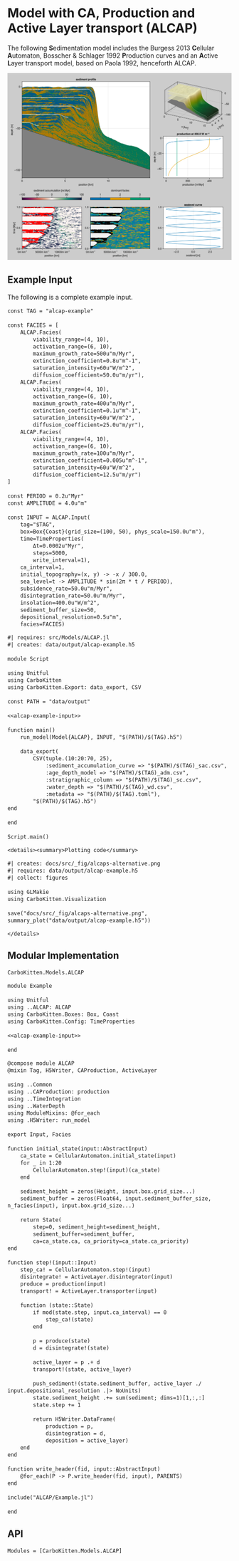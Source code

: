 # Model with CA, Production and Active Layer transport (ALCAP)

The following **S**edimentation model includes the Burgess 2013 **C**ellular **A**utomaton, Bosscher & Schlager 1992 **P**roduction curves and an **A**ctive **L**ayer transport model, based on Paola 1992, henceforth ALCAP.

![Result from alternative input](fig/alcaps-alternative.png)

## Example Input

The following is a complete example input.

``` {.julia #alcap-example-input}
const TAG = "alcap-example"

const FACIES = [
    ALCAP.Facies(
        viability_range=(4, 10),
        activation_range=(6, 10),
        maximum_growth_rate=500u"m/Myr",
        extinction_coefficient=0.8u"m^-1",
        saturation_intensity=60u"W/m^2",
        diffusion_coefficient=50.0u"m/yr"),
    ALCAP.Facies(
        viability_range=(4, 10),
        activation_range=(6, 10),
        maximum_growth_rate=400u"m/Myr",
        extinction_coefficient=0.1u"m^-1",
        saturation_intensity=60u"W/m^2",
        diffusion_coefficient=25.0u"m/yr"),
    ALCAP.Facies(
        viability_range=(4, 10),
        activation_range=(6, 10),
        maximum_growth_rate=100u"m/Myr",
        extinction_coefficient=0.005u"m^-1",
        saturation_intensity=60u"W/m^2",
        diffusion_coefficient=12.5u"m/yr")
]

const PERIOD = 0.2u"Myr"
const AMPLITUDE = 4.0u"m"

const INPUT = ALCAP.Input(
    tag="$TAG",
    box=Box{Coast}(grid_size=(100, 50), phys_scale=150.0u"m"),
    time=TimeProperties(
        Δt=0.0002u"Myr",
        steps=5000,
        write_interval=1),
    ca_interval=1,
    initial_topography=(x, y) -> -x / 300.0,
    sea_level=t -> AMPLITUDE * sin(2π * t / PERIOD),
    subsidence_rate=50.0u"m/Myr",
    disintegration_rate=50.0u"m/Myr",
    insolation=400.0u"W/m^2",
    sediment_buffer_size=50,
    depositional_resolution=0.5u"m",
    facies=FACIES)
```

``` {.julia .task file=examples/model/alcap/run.jl}
#| requires: src/Models/ALCAP.jl
#| creates: data/output/alcap-example.h5

module Script

using Unitful
using CarboKitten
using CarboKitten.Export: data_export, CSV

const PATH = "data/output"

<<alcap-example-input>>

function main()
    run_model(Model{ALCAP}, INPUT, "$(PATH)/$(TAG).h5")

    data_export(
        CSV(tuple.(10:20:70, 25),
            :sediment_accumulation_curve => "$(PATH)/$(TAG)_sac.csv",
            :age_depth_model => "$(PATH)/$(TAG)_adm.csv",
            :stratigraphic_column => "$(PATH)/$(TAG)_sc.csv",
            :water_depth => "$(PATH)/$(TAG)_wd.csv",
            :metadata => "$(PATH)/$(TAG).toml"),
        "$(PATH)/$(TAG).h5")
end

end

Script.main()
```

```@raw html
<details><summary>Plotting code</summary>
```

``` {.julia .task file=examples/model/alcap/plot.jl}
#| creates: docs/src/_fig/alcaps-alternative.png
#| requires: data/output/alcap-example.h5
#| collect: figures

using GLMakie
using CarboKitten.Visualization

save("docs/src/_fig/alcaps-alternative.png", summary_plot("data/output/alcap-example.h5"))
```

```@raw html
</details>
```

## Modular Implementation

```component-dag
CarboKitten.Models.ALCAP
```

``` {.julia file=src/Models/ALCAP/Example.jl}
module Example

using Unitful
using ..ALCAP: ALCAP
using CarboKitten.Boxes: Box, Coast
using CarboKitten.Config: TimeProperties

<<alcap-example-input>>

end
```

``` {.julia file=src/Models/ALCAP.jl}
@compose module ALCAP
@mixin Tag, H5Writer, CAProduction, ActiveLayer

using ..Common
using ..CAProduction: production
using ..TimeIntegration
using ..WaterDepth
using ModuleMixins: @for_each
using .H5Writer: run_model

export Input, Facies

function initial_state(input::AbstractInput)
    ca_state = CellularAutomaton.initial_state(input)
    for _ in 1:20
        CellularAutomaton.step!(input)(ca_state)
    end

    sediment_height = zeros(Height, input.box.grid_size...)
    sediment_buffer = zeros(Float64, input.sediment_buffer_size, n_facies(input), input.box.grid_size...)

    return State(
        step=0, sediment_height=sediment_height,
        sediment_buffer=sediment_buffer,
        ca=ca_state.ca, ca_priority=ca_state.ca_priority)
end

function step!(input::Input)
    step_ca! = CellularAutomaton.step!(input)
    disintegrate! = ActiveLayer.disintegrator(input)
    produce = production(input)
    transport! = ActiveLayer.transporter(input)

    function (state::State)
        if mod(state.step, input.ca_interval) == 0
            step_ca!(state)
        end

        p = produce(state)
        d = disintegrate!(state)

        active_layer = p .+ d
        transport!(state, active_layer)

        push_sediment!(state.sediment_buffer, active_layer ./ input.depositional_resolution .|> NoUnits)
        state.sediment_height .+= sum(sediment; dims=1)[1,:,:]
        state.step += 1

        return H5Writer.DataFrame(
            production = p,
            disintegration = d,
            deposition = active_layer)
    end
end

function write_header(fid, input::AbstractInput)
    @for_each(P -> P.write_header(fid, input), PARENTS)
end

include("ALCAP/Example.jl")

end
```

## API

```@autodocs
Modules = [CarboKitten.Models.ALCAP]
```
